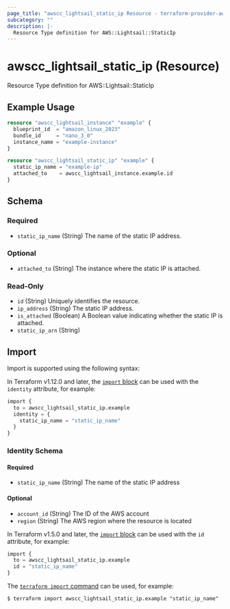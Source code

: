 ```yaml
---
page_title: "awscc_lightsail_static_ip Resource - terraform-provider-awscc"
subcategory: ""
description: |-
  Resource Type definition for AWS::Lightsail::StaticIp
---
```


# awscc_lightsail_static_ip (Resource)

Resource Type definition for AWS::Lightsail::StaticIp

## Example Usage

```terraform
resource "awscc_lightsail_instance" "example" {
  blueprint_id  = "amazon_linux_2023"
  bundle_id     = "nano_3_0"
  instance_name = "example-instance"
}

resource "awscc_lightsail_static_ip" "example" {
  static_ip_name = "example-ip"
  attached_to    = awscc_lightsail_instance.example.id
}
```

<!-- schema generated by tfplugindocs -->
## Schema

### Required

- `static_ip_name` (String) The name of the static IP address.

### Optional

- `attached_to` (String) The instance where the static IP is attached.

### Read-Only

- `id` (String) Uniquely identifies the resource.
- `ip_address` (String) The static IP address.
- `is_attached` (Boolean) A Boolean value indicating whether the static IP is attached.
- `static_ip_arn` (String)

## Import

Import is supported using the following syntax:

In Terraform v1.12.0 and later, the [`import` block](https://developer.hashicorp.com/terraform/language/import) can be used with the `identity` attribute, for example:

```terraform
import {
  to = awscc_lightsail_static_ip.example
  identity = {
    static_ip_name = "static_ip_name"
  }
}
```

<!-- schema generated by tfplugindocs -->
### Identity Schema

#### Required

- `static_ip_name` (String) The name of the static IP address

#### Optional

- `account_id` (String) The ID of the AWS account
- `region` (String) The AWS region where the resource is located

In Terraform v1.5.0 and later, the [`import` block](https://developer.hashicorp.com/terraform/language/import) can be used with the `id` attribute, for example:

```terraform
import {
  to = awscc_lightsail_static_ip.example
  id = "static_ip_name"
}
```

The [`terraform import` command](https://developer.hashicorp.com/terraform/cli/commands/import) can be used, for example:

```shell
$ terraform import awscc_lightsail_static_ip.example "static_ip_name"
```